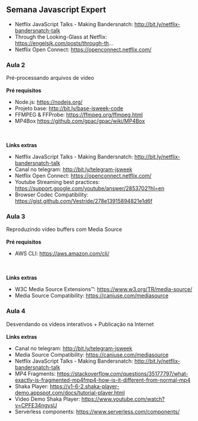 ## Semana Javascript Expert

- Netflix JavaScript Talks - Making Bandersnatch: http://bit.ly/netflix-bandersnatch-talk
- Through the Looking-Glass at Netflix: https://engelsjk.com/posts/through-th...
- Netflix Open Connect: https://openconnect.netflix.com/

### Aula 2

Pré-processando arquivos de vídeo
<br><br>
**Pré requisitos**

- Node.js: https://nodejs.org/
- Projeto base: http://bit.ly/base-jsweek-code
- FFMPEG & FFProbe: https://ffmpeg.org/ffmpeg.html
- MP4Box https://github.com/gpac/gpac/wiki/MP4Box

<br><br>
**Links extras**

- Netflix JavaScript Talks - Making Bandersnatch: http://bit.ly/netflix-bandersnatch-talk
- Canal no telegram: http://bit.ly/telegram-jsweek
- Netflix Open Connect: https://openconnect.netflix.com/
- Youtube Streaming best practices: https://support.google.com/youtube/answer/2853702?hl=en
- Browser Codec Compatibility: https://gist.github.com/Vestride/278e13915894821e1d6f

### Aula 3

Reproduzindo vídeo buffers com Media Source
<br><br>
**Pré requisitos**

- AWS CLI: https://aws.amazon.com/cli/

<br><br>
**Links extras**

- W3C Media Source Extensions™: https://www.w3.org/TR/media-source/
- Media Source Compatibility: https://caniuse.com/mediasource

### Aula 4

Desvendando os vídeos interativos + Publicação na Internet
<br><br>
**Links extras**

- Canal no telegram: http://bit.ly/telegram-jsweek
- Media Source Compatibility: https://caniuse.com/mediasource
- Netflix JavaScript Talks - Making Bandersnatch: http://bit.ly/netflix-bandersnatch-talk
- MP4 Fragments: https://stackoverflow.com/questions/35177797/what-exactly-is-fragmented-mp4fmp4-how-is-it-different-from-normal-mp4
- Shaka Player: https://v1-6-2.shaka-player-demo.appspot.com/docs/tutorial-player.html
- Video Demo Shaka Player: https://www.youtube.com/watch?v=CPFE34ngysU
- Serverless components: https://www.serverless.com/components/
